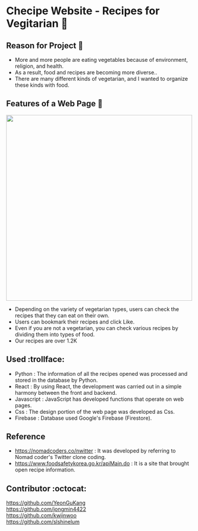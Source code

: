 # Checipe Website - Recipes for Vegitarian :herb:

## Reason for Project :eyes:
  - More and more people are eating vegetables because of environment, religion, and health.
  - As a result, food and recipes are becoming more diverse..
  - There are many different kinds of vegetarian, and I wanted to organize these kinds with food.

## Features of a Web Page :mag_right:
<img width="500" height="500" src=https://user-images.githubusercontent.com/37290818/109410286-bcaaac80-79dc-11eb-8fe7-46cbed7792bc.PNG>



  - Depending on the variety of vegetarian types, users can check the recipes that they can eat on their own.
  - Users can bookmark their recipes and click Like.
  - Even if you are not a vegetarian, you can check various recipes by dividing them into types of food.
  - Our recipes are over 1.2K

## Used :trollface:
  - Python
    : The information of all the recipes opened was processed and stored in the database by Python.
  - React
    : By using React, the development was carried out in a simple harmony between the front and backend.
  - Javascript
    : JavaScript has developed functions that operate on web pages.
  - Css
    : The design portion of the web page was developed as Css.
  - Firebase
    : Database used Google's Firebase (Firestore).
    
    
## Reference
  - https://nomadcoders.co/nwitter : It was developed by referring to Nomad coder's Twitter clone coding.
  - https://www.foodsafetykorea.go.kr/apiMain.do : It is a site that brought open recipe information.



## Contributor :octocat:
https://github.com/YeonGuKang \
https://github.com/jongmin4422 \
https://github.com/kwjinwoo \
https://github.com/slshinelum
